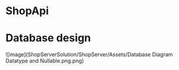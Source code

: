 # ShopApi

# Database design

![image](ShopServerSolution/ShopServer/Assets/Database Diagram Datatype and Nullable.png.png)
